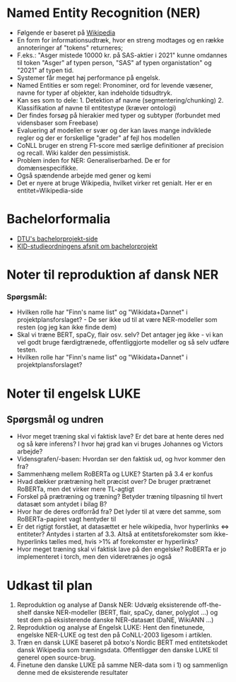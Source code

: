 # Named Entity Recognition (NER)
- Følgende er baseret på [Wikipedia]( https://en.wikipedia.org/wiki/Named-entity_recognition)
- En form for informationsudtræk, hvor en streng modtages og en række annoteringer af "tokens" returneres;
- F.eks.: "Asger mistede 10000 kr. på SAS-aktier i 2021" kunne omdannes til token "Asger" af typen person, "SAS" af typen organistation" og "2021" af typen tid.
- Systemer får meget høj performance på engelsk.
- Named Entities er som regel: Pronominer, ord for levende væsener, navne for typer af objekter, kan indeholde tidsudtryk.
- Kan ses som to dele: 1. Detektion af navne (segmentering/chunking) 2. Klassifikation af navne til entitestype (kræver ontologi)
- Der findes forsøg på hierakier med typer og subtyper (forbundet med vidensbaser som Freebase)
- Evaluering af modellen er svær og der kan laves mange indviklede regler og der er forskellige "grader" af fejl hos modellen
- CoNLL bruger en streng F1-score med særlige definitioner af precision og recall. Wiki kalder den pessimistisk.
- Problem inden for NER: Generaliserbarhed. De er for domænsespecifikke.
- Også spændende arbejde med gener og kemi
- Det er nyere at bruge Wikipedia, hvilket virker ret genialt. Her er en entitet=Wikipedia-side

# Bachelorformalia
- [DTU's bachelorprojekt-side](https://www.inside.dtu.dk/Undervisning/Regler/Afsluttende-projekter/Bachelorprojekt)
- [KID-studieordningens afsnit om bachelorprojekt](https://sdb.dtu.dk/myline#Bachelorprojekt)


# Noter til reproduktion af dansk NER

### Spørgsmål:
- Hvilken rolle har "Finn's name list" og "Wikidata+Dannet" i projektplansforslaget? - De ser ikke ud til at være NER-modeller som resten (og jeg kan ikke finde dem)
- Skal vi træne BERT, spaCy, flair osv. selv? Det antager jeg ikke - vi kan vel godt bruge færdigtrænede, offentliggjorte modeller og så selv udføre testen.
- Hvilken rolle har "Finn's name list" og "Wikidata+Dannet" i projektplansforslaget?

# Noter til engelsk LUKE

## Spørgsmål og undren

- Hvor meget træning skal vi faktisk lave? Er det bare at hente deres ned og så køre inferens? I hvor høj grad kan vi bruges Johannes og Victors arbejde?
- Vidensgrafen/-basen: Hvordan ser den faktisk ud, og hvor kommer den fra?
- Sammenhæng mellem RoBERTa og LUKE? Starten på 3.4 er konfus
- Hvad dækker prætræning helt præcist over? De bruger prætrænet RoBERTa, men det virker mere TL-agtigt
- Forskel på prætræning og træning? Betyder træning tilpasning til hvert datasæt som antydet i bilag B?
- Hvor har de deres ordforråd fra? Det lyder til at være det samme, som RoBERTa-papiret vagt hentyder til
- Er det rigtigt forstået, at datasættet er hele wikipedia, hvor  hyperlinks <=> entiteter? Antydes i starten af 3.3. Altså at entitetsforekomster som ikke-hyperlinks tælles med, hvis >1% af forekomster er hyperlinks?
- Hvor meget træning skal vi faktisk lave på den engelske? RoBERTa er jo implementeret i torch, men den videretrænes jo også

# Udkast til plan
1) Reproduktion og analyse af Dansk NER: Udvælg eksisterende off-the-shelf danske NER-modeller (BERT, flair, spaCy, daner, polyglot ...) og test dem på eksisterende danske NER-datasæt (DaNE, WikiANN ...)
2) Reproduktion og analyse af Engelsk LUKE: Hent den finetunede, engelske NER-LUKE og test den på CoNLL-2003 ligesom i artiklen.
3) Træn en dansk LUKE baseret på botxo's Nordic BERT med entitetskodet dansk Wikipedia som træningsdata. Offentliggør den danske LUKE til generel open source-brug.
4) Finetune den danske LUKE på samme NER-data som i 1) og sammenlign denne med de eksisterende resultater
